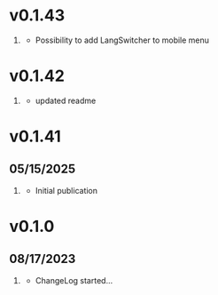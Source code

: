 # v0.1.43
1. [](#new)
    * Possibility to add LangSwitcher to mobile menu

# v0.1.42
1. [](#improved)
    * updated readme


# v0.1.41
##  05/15/2025

1. [](#new)
    * Initial publication


# v0.1.0
##  08/17/2023

1. [](#new)
    * ChangeLog started...
